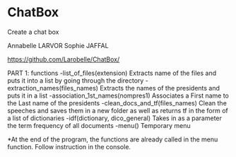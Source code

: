 # ChatBox
Create a chat box

Annabelle LARVOR
Sophie JAFFAL

https://github.com/Larobelle/ChatBox/

PART 1:
functions
-list_of_files(extension)
    Extracts name of the files and puts it into a list by going through the directory
-extraction_names(files_names)
    Extracts the names of the presidents and puts it in a list
-association_1st_names(nompres1)
    Associates a First name to the Last name of the presidents
-clean_docs_and_tf(files_names)
    Clean the speeches and saves them in a new folder as well as returns tf in the form of a list of dictionaries
-idf(dictionary, dico_general)
    Takes in as a parameter the term frequency of all documents
-menu()
    Temporary menu

*At the end of the program, the functions are already called in the menu function. Follow instruction in the console.

